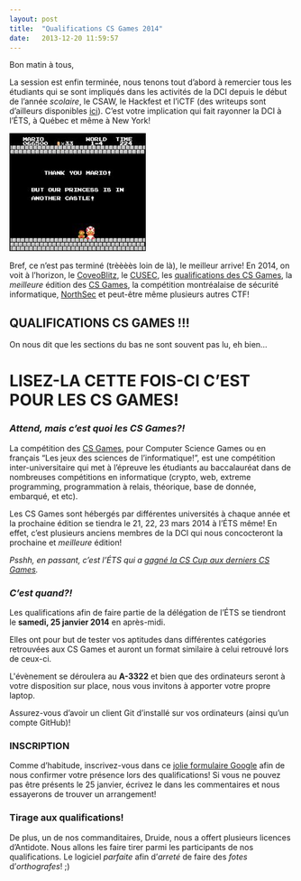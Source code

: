 ```yaml
---
layout: post
title:  "Qualifications CS Games 2014"
date:   2013-12-20 11:59:57
---
```


Bon matin à tous,

La session est enfin terminée, nous tenons tout d’abord à remercier tous les étudiants qui se sont impliqués dans les activités de la DCI depuis le début de l’année *scolaire*, le CSAW, le Hackfest et l’iCTF (des writeups sont d’ailleurs disponibles [ici](https://ctftime.org/event/112/tasks/)). C’est votre implication qui fait rayonner la DCI à l’ÉTS, à Québec et même à New York!

![another-castle](/img/news/another-castle.png)

Bref, ce n’est pas terminé (trèèèès loin de là), le meilleur arrive! En 2014, on voit à l’horizon, le [CoveoBlitz](http://events.coveo.com/), le [CUSEC](2014.cusec.net), les [qualifications des CS Games](http://dciets.com/news/2013/12/20/qualifications-cs-games-2014/), la *meilleure* édition des [CS Games](http://csgames.org/2014/fr/index.html), la compétition montréalaise de sécurité informatique, [NorthSec](http://nsec.io) et peut-être même plusieurs autres CTF!

## QUALIFICATIONS CS GAMES !!!

On nous dit que les sections du bas ne sont souvent pas lu, eh bien…

# **LISEZ-LA CETTE FOIS-CI C’EST POUR LES CS GAMES!**

### *Attend, mais c’est quoi les CS Games?!*

La compétition des [CS Games](http://en.wikipedia.org/wiki/CS_Games), pour Computer Science Games ou en français “Les jeux des sciences de l’informatique!”, est une compétition inter-universitaire qui met à l’épreuve les étudiants au baccalauréat dans de nombreuses compétitions en informatique (crypto, web, extreme programming, programmation à relais, théorique, base de donnée, embarqué, et etc).

Les CS Games sont hébergés par différentes universités à chaque année et la prochaine édition se tiendra le 21, 22, 23 mars 2014 à l’ÉTS même! En effet, c’est plusieurs anciens membres de la DCI qui nous concocteront la prochaine et *meilleure* édition!

*Psshh, en passant, c’est l’ÉTS qui a [gagné la CS Cup aux derniers CS Games](http://dciets.com/news/2013/03/26/etudiants-ets-grands-vainqueurs/).*

### *C’est quand?!*

Les qualifications afin de faire partie de la délégation de l’ÉTS se tiendront le **samedi, 25 janvier 2014** en après-midi.

Elles ont pour but de tester vos aptitudes dans différentes catégories retrouvées aux CS Games et auront un format similaire à celui retrouvé lors de ceux-ci.

L'évènement se déroulera au **A-3322** et bien que des ordinateurs seront à votre disposition sur place, nous vous invitons à apporter votre propre laptop.

Assurez-vous d’avoir un client Git d’installé sur vos ordinateurs (ainsi qu’un compte GitHub)!

### INSCRIPTION

Comme d’habitude, inscrivez-vous dans ce [jolie formulaire Google](https://docs.google.com/forms/d/1tuqya_x1qzUToyNrjjg-qAR5KAzu3bjOaZPg4JYxoE8/viewform) afin de nous confirmer votre présence lors des qualifications! Si vous ne pouvez pas être présents le 25 janvier, écrivez le dans les commentaires et nous essayerons de trouver un arrangement!

### Tirage aux qualifications!

De plus, un de nos commanditaires, Druide, nous a offert plusieurs licences d’Antidote. Nous allons les faire tirer parmi les participants de nos qualifications. Le logiciel *parfaite* afin d’*arreté* de faire des *fotes* d’*orthografes*! ;)
